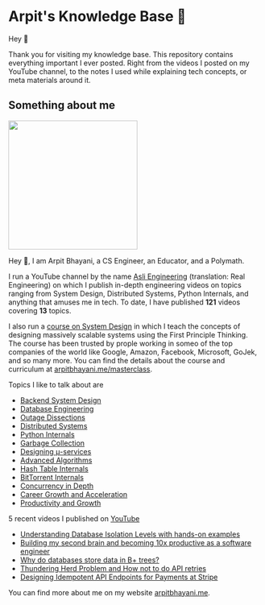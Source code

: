 # Arpit's Knowledge Base 🧠

Hey 🙌‍

Thank you for visiting my knowledge base. This repository contains everything important I ever posted. Right from the videos I posted on my YouTube channel, to the notes I used while explaining tech concepts, or meta materials around it.

## Something about me

<img width="256px" src="https://arpitbhayani.me/static/img/arpit.jpg" />

Hey 🙌‍, I am Arpit Bhayani, a CS Engineer, an Educator, and a Polymath.

I run a YouTube channel by the name [Asli Engineering](asliengineering.com) (translation: Real Engineering) on which I publish in-depth engineering videos on topics ranging from System Design,
Distributed Systems, Python Internals, and anything that amuses me in tech. To date, I have published **121** videos covering **13** topics.

I also run a [course on System Design](https://arpitbhayani.me/masterclass) in which I teach the concepts of designing massively scalable systems using the First Principle Thinking. The course has been trusted by prople working in someo of the top companies of the world like Google, Amazon, Facebook, Microsoft, GoJek, and so many more. You can find the details about the course and curriculum at [arpitbhayani.me/masterclass](https://arpitbhayani.me/masterclass).

Topics I like to talk about are

 - [Backend System Design](https://arpitbhayani.me/system-design)
 - [Database Engineering](https://arpitbhayani.me/database-engineering)
 - [Outage Dissections](https://arpitbhayani.me/outage-dissections)
 - [Distributed Systems](https://arpitbhayani.me/distributed-systems)
 - [Python Internals](https://arpitbhayani.me/python-internals)
 - [Garbage Collection](https://arpitbhayani.me/garbage-collection)
 - [Designing μ-services](https://arpitbhayani.me/microservices)
 - [Advanced Algorithms](https://arpitbhayani.me/advanced-algorithms)
 - [Hash Table Internals](https://arpitbhayani.me/hash-table-internals)
 - [BitTorrent Internals](https://arpitbhayani.me/bittorrent-internals)
 - [Concurrency in Depth](https://arpitbhayani.me/concurrency)
 - [Career Growth and Acceleration](https://arpitbhayani.me/career)
 - [Productivity and Growth](https://arpitbhayani.me/productivity)

5 recent videos I published on [YouTube](https://www.youtube.com/c/ArpitBhayani)

 - [Understanding Database Isolation Levels with hands-on examples](https://youtube.com/watch?v=-Wcdl12ac5w)
 - [Building my second brain and becoming 10x productive as a software engineer](https://youtube.com/watch?v=47ARX-6srGk)
 - [Why do databases store data in B+ trees?](https://youtube.com/watch?v=09E-tVAUqQw)
 - [Thundering Herd Problem and How not to do API retries](https://youtube.com/watch?v=8sTuCPh3s0s)
 - [Designing Idempotent API Endpoints for Payments at Stripe](https://youtube.com/watch?v=J2IcD9FZvZU)

You can find more about me on my website [arpitbhayani.me](arpitbhayani.me).